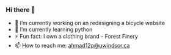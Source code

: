 ### Hi there 👋


- 🔭 I’m currently working on an redesigning a bicycle website
- 🌱 I’m currently learning python
- ⚡ Fun fact: I own a clothing brand - Forest Finery
- 📫 How to reach me: ahmad12p@uwindsor.ca

